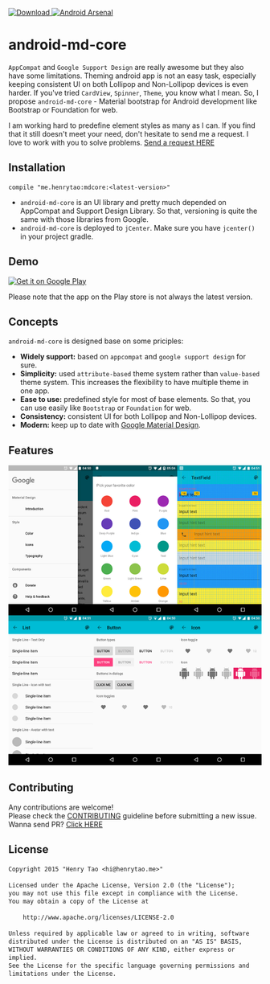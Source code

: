 [ ![Download](https://api.bintray.com/packages/henrytao-me/maven/mdcore/images/download.svg) ](https://bintray.com/henrytao-me/maven/mdcore/_latestVersion) [![Android Arsenal](https://img.shields.io/badge/Android%20Arsenal-android--md--core-brightgreen.svg?style=flat)](http://android-arsenal.com/details/1/2469)

android-md-core
================

`AppCompat` and `Google Support Design` are really awesome but they also have some limitations. Theming android app is not an easy task, especially keeping consistent UI on both Lollipop and Non-Lollipop devices is even harder. If you've tried `CardView`, `Spinner`, `Theme`, you know what I mean. So, I propose `android-md-core` - Material bootstrap for Android development like Bootstrap or Foundation for web.

I am working hard to predefine element styles as many as I can. If you find that it still doesn't meet your need, don't hesitate to send me a request. I love to work with you to solve problems. [Send a request HERE](https://github.com/henrytao-me/android-md-core/issues)


## Installation

```
compile "me.henrytao:mdcore:<latest-version>"
```

- `android-md-core` is an UI library and pretty much depended on AppCompat and Support Design Library. So that, versioning is quite the same with those libraries from Google.
- `android-md-core` is deployed to `jCenter`. Make sure you have `jcenter()` in your project gradle.


## Demo

[![Get it on Google Play](https://raw.githubusercontent.com/henrytao-me/android-md-core/master/screenshots/google-play.png)](https://play.google.com/store/apps/details?id=me.henrytao.mdcoreinaction)

Please note that the app on the Play store is not always the latest version.


## Concepts
`android-md-core` is designed base on some priciples:

- **Widely support:** based on `appcompat` and `google support design` for sure.
- **Simplicity:** used `attribute-based` theme system rather than `value-based` theme system. This increases the flexibility to have multiple theme in one app. 
- **Ease to use:** predefined style for most of base elements. So that, you can use easily like `Bootstrap` or `Foundation` for web.
- **Consistency:** consistent UI for both Lollipop and Non-Lollipop devices. 
- **Modern:** keep up to date with [Google Material Design](https://www.google.com/design/spec/material-design/introduction.html).


## Features

 ![Button](./screenshots/all-in-one.jpg)


## Contributing

Any contributions are welcome!  
Please check the [CONTRIBUTING](CONTRIBUTING.md) guideline before submitting a new issue. Wanna send PR? [Click HERE](https://github.com/henrytao-me/android-md-core/pulls)


## License

    Copyright 2015 "Henry Tao <hi@henrytao.me>"

    Licensed under the Apache License, Version 2.0 (the "License");
    you may not use this file except in compliance with the License.
    You may obtain a copy of the License at

        http://www.apache.org/licenses/LICENSE-2.0

    Unless required by applicable law or agreed to in writing, software
    distributed under the License is distributed on an "AS IS" BASIS,
    WITHOUT WARRANTIES OR CONDITIONS OF ANY KIND, either express or implied.
    See the License for the specific language governing permissions and
    limitations under the License.

